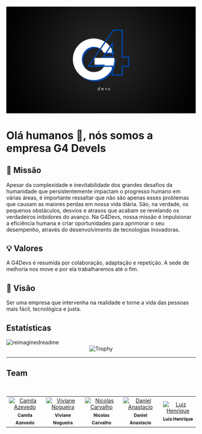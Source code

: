 ![Logo da empresa](./company-logo.png)

# Olá humanos 👋, nós somos a empresa G4 Devels 

## 🎯 Missão
Apesar da complexidade e inevitabilidade dos grandes desafios da humanidade que persistentemente impactam o progresso humano em várias áreas, é importante ressaltar que não são apenas esses problemas que causam as maiores perdas em nossa vida diária. São, na verdade, os pequenos obstáculos, desvios e atrasos que acabam se revelando os verdadeiros inibidores do avanço. Na G4Devs, nossa missão é impulsionar a eficiência humana e criar oportunidades para aprimorar o seu desempenho, através do desenvolvimento de tecnologias inovadoras.

## 💡 Valores
A G4Devs é resumida por colaboração, adaptação e repetição. A sede de melhoria nos move e por ela trabalharemos até o fim.

## 👀 Visão
Ser uma empresa que intervenha na realidade e torne a vida das pessoas mais fácil, tecnológica e justa.

## Estatísticas

<!-- Documentation: https://github.com/PressJump/reimaginedreadme-->
<img src="https://myreadme.vercel.app/api/embed/YOURUSERNAME?=G4Devels&panels=userstatistics,toprepositories,toplanguages,commitgraph" alt="reimaginedreadme" />

<!-- Documentation: https://github.com/ryo-ma/github-profile-trophy-->
<div align="center">
  <img src="https://github-profile-trophy.vercel.app/?username=G4Devels&title=MultiLanguage,Repositories,Reviews,Commits,Issues,PullRequest" alt="Trophy">
</div>

---

## Team
<table align="center">
    <tr align="center">
      <td><a href="https://github.com/Camilay3"><img src="https://avatars.githubusercontent.com/u/92113919?v=4" width="100px;" alt="Camila Azevedo"/><br /><sub><b>Camila Azevedo</b></sub></a><br /></td>
      <br>
      <td><a href="https://github.com/vivirnogueira"><img src="https://avatars.githubusercontent.com/u/95643711?v=4" width="100px;" alt="Viviane Nogueira"/><br /><sub><b>Viviane Nogueira</b></sub></a><br /></td>
      <td><a href="https://github.com/nicolasscarvalho"><img src="https://avatars.githubusercontent.com/u/98130635?v=4" width="100px;" alt="Nicolas Carvalho"/><br /><sub><b>Nicolas Carvalho</b></sub></a><br /></td>
      <td><a href="https://github.com/Daniel-Anastacio"><img src="https://avatars.githubusercontent.com/u/106440986?v=4" width="100px;" alt="Daniel Anastacio"/><br /><sub><b>Daniel Anastacio</b></sub></a><br /></td>
      <td><a href="https://github.com/Luiiz-Henrique"><img src="https://avatars.githubusercontent.com/u/106769482?s=400&u=d5eb6ec88c087770213b1a0330e04892960ae5ee&v=4" width="100px;" alt="Luiz Henrique"/><br /><sub><b>Luiz Henrique</b></sub></a><br /></td>
    </tr>
</table>


<!--

**Here are some ideas to get you started:**

🙋‍♀️ A short introduction - what is your organization all about?
🌈 Contribution guidelines - how can the community get involved?
👩‍💻 Useful resources - where can the community find your docs? Is there anything else the community should know?
🍿 Fun facts - what does your team eat for breakfast?
🧙 Remember, you can do mighty things with the power of [Markdown](https://docs.github.com/github/writing-on-github/getting-started-with-writing-and-formatting-on-github/basic-writing-and-formatting-syntax)
-->
